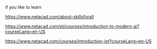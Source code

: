 if you like to learn


https://www.netacad.com/about-skillsforall


https://www.netacad.com/pt/courses/introduction-to-modern-ai?courseLang=en-US


https://www.netacad.com/courses/introduction-iot?courseLang=en-US





